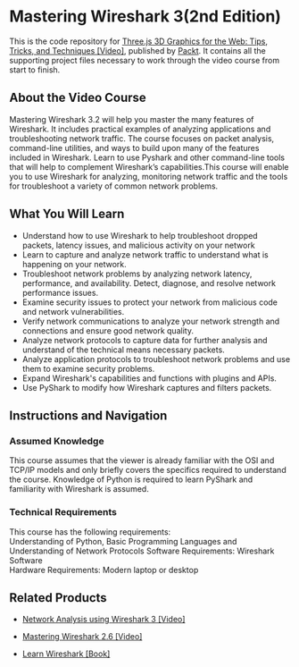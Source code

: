 # Mastering Wireshark 3(2nd Edition)
This is the code repository for [Three.js 3D Graphics for the Web: Tips, Tricks, and Techniques [Video]](https://www.packtpub.com/game-development/three-js-3d-graphics-for-the-web-tips-tricks-and-techniques-video), published by [Packt](https://www.packtpub.com/?utm_source=github). It contains all the supporting project files necessary to work through the video course from start to finish.

 

 

## About the Video Course
Mastering Wireshark 3.2 will help you master the many features of Wireshark. It includes practical examples of analyzing applications and troubleshooting network traffic. The course focuses on packet analysis, command-line utilities, and ways to build upon many of the features included in Wireshark. Learn to use Pyshark and other command-line tools that will help to complement Wireshark’s capabilities.This course will enable you to use Wireshark for analyzing, monitoring network traffic and the tools for troubleshoot a variety of common network problems.

 

<H2>What You Will Learn</H2>
<DIV class=book-info-will-learn-text>
<UL>
<LI>Understand how to use Wireshark to help troubleshoot dropped packets, latency issues, and malicious activity on your network
<LI>Learn to capture and analyze network traffic to understand what is happening on your network.
<LI>Troubleshoot network problems by analyzing network latency, performance, and availability. Detect, diagnose, and resolve network performance issues.
<LI>Examine security issues to protect your network from malicious code and network vulnerabilities.
<LI>Verify network communications to analyze your network strength and connections and ensure good network quality.
<LI>Analyze network protocols to capture data for further analysis and understand of the technical means necessary packets.
<LI>Analyze application protocols to troubleshoot network problems and use them to examine security problems.
<LI>Expand Wireshark's capabilities and functions with plugins and APIs.
<LI>Use PyShark to modify how Wireshark captures and filters packets.
</LI></UL></DIV>

 

 

## Instructions and Navigation
### Assumed Knowledge
This course assumes that the viewer is already familiar with the OSI and TCP/IP models and only briefly covers the specifics required to understand the course. Knowledge of Python is required to learn PyShark and familiarity with Wireshark is assumed.

 

### Technical Requirements
This course has the following requirements:<br/>
Understanding of Python, Basic Programming Languages and Understanding of Network Protocols
Software Requirements: Wireshark Software <br/>
Hardware Requirements: Modern laptop or desktop <br/> 

 

 

 

 


## Related Products
* [Network Analysis using Wireshark 3 [Video]](https://www.packtpub.com/cloud-networking/network-analysis-using-wireshark-3-video)

 


* [Mastering Wireshark 2.6 [Video]](https://www.packtpub.com/networking-and-servers/mastering-wireshark-26-video)

 


* [Learn Wireshark [Book]](https://www.packtpub.com/networking-and-servers/learn-wireshark-fundamentals-wireshark)
